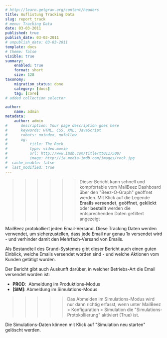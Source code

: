 ```yaml
---
# http://learn.getgrav.org/content/headers
title: Auflistung Tracking Data
slug: report_track
# menu: Tracking Data
date: 03-03-2011
published: true
publish_date: 03-03-2011
# unpublish_date: 03-03-2011
template: docs
# theme: false
visible: true
summary:
    enabled: true
    format: short
    size: 128
taxonomy:
    migration_status: done
    category: [docs]
    tag: [core]
# added collection selector

author:
    name: admin
metadata:
    author: admin
#      description: Your page description goes here
#      keywords: HTML, CSS, XML, JavaScript
#      robots: noindex, nofollow
#      og:
#          title: The Rock
#          type: video.movie
#          url: http://www.imdb.com/title/tt0117500/
#          image: http://ia.media-imdb.com/images/rock.jpg
#  cache_enable: false
#  last_modified: true
---
```


>>>>>>Dieser Bericht kann schnell und kompfortable vom MailBeez Dashboard über den "Beez-O-Graph" geöffnet werden. Mit Klick auf die Legende **Emails versendet**, **geöffnet**, **geklickt** oder **bestellt** werden die entsprechenden Daten gefiltert angezeigt

MailBeez protokolliert jeden Email-Versand. Diese Tracking Daten werden verwendet, um sicherzustellen, dass jede Email nur genau 1x versendet wird - und verhinder damit den Mehrfach-Versand von Emails.

Als Bestandteil des Grund-Systemes gibt dieser Bericht auch einen guten Einblick, welche Emails versendet worden sind - und welche Aktionen vom Kunden getätigt wurden.

Der Bericht gibt auch Auskunft darüber, in welcher Betriebs-Art die Email versendet worden ist:

- **PROD**:  Abmeldung im Produktions-Modus
- **[SIM]**:  Abmeldung im Simulations-Modus

>>>>>Das Abmelden im Simulations-Modus wird nur dann richtig erfasst, wenn unter MailBeez > Konfiguration > Simulation die "Simulations-Protokollierung" aktiviert (True) ist.

Die Simulations-Daten können mit Klick auf "Simulation neu starten" gelöscht werden.
